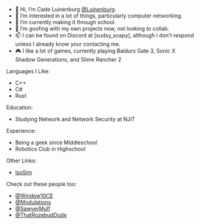 - 👋 Hi, I’m Cade Luinenburg [@Luinenburg](https://github.com/Luinenburg).
- 👀 I’m interested in a lot of things, particularly computer networking.
- 🌱 I’m currently making it through school.
- 💞️ I’m goofing with my own projects now, not looking to collab.
- 📫 I can be found on Discord at [sudsy_soapy], although I don't respond unless I already know your contacting me.
- 🎮 I like a lot of games, currently playing Baldurs Gate 3, Sonic X Shadow Generations, and Slime Rancher 2

Languages I Like:
- C++
- C#
- Rust

Education:
- Studying Network and Network Security at NJIT

Experience:
- Being a geek since Middleschool
- Robotics Club in Highschool

Other Links:
- [IsoSim](https://isosim.neocities.org/)


Check out these people too:
- [@Window10CE](https://github.com/Windows10CE)
- [@Modulations](https://github.com/Modulations)
- [@SawyerMulf](https://github.com/SawyerMulf)
- [@ThatRozebudDude](https://github.com/ThatRozebudDude)
